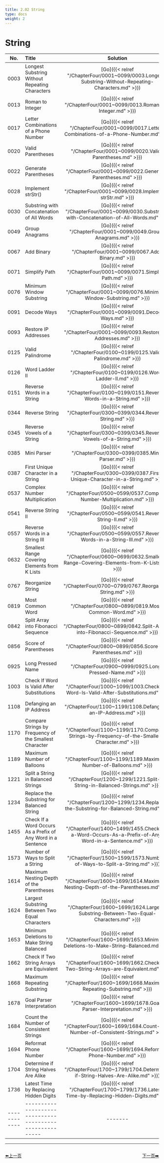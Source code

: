 ```yaml
---
title: 2.02 String
type: docs
weight: 2
---
```


# String


| No.      | Title | Solution | Difficulty | TimeComplexity | SpaceComplexity |Favorite| Acceptance |
|:--------:|:------- | :--------: | :----------: | :----: | :-----: | :-----: |:-----: |
|0003|Longest Substring Without Repeating Characters|[Go]({{< relref "/ChapterFour/0001~0099/0003.Longest-Substring-Without-Repeating-Characters.md" >}})|Medium| O(n)| O(1)|❤️|31.4%|
|0013|Roman to Integer|[Go]({{< relref "/ChapterFour/0001~0099/0013.Roman-to-Integer.md" >}})|Easy||||56.5%|
|0017|Letter Combinations of a Phone Number|[Go]({{< relref "/ChapterFour/0001~0099/0017.Letter-Combinations-of-a-Phone-Number.md" >}})|Medium| O(log n)| O(1)||49.0%|
|0020|Valid Parentheses|[Go]({{< relref "/ChapterFour/0001~0099/0020.Valid-Parentheses.md" >}})|Easy| O(log n)| O(1)||39.9%|
|0022|Generate Parentheses|[Go]({{< relref "/ChapterFour/0001~0099/0022.Generate-Parentheses.md" >}})|Medium| O(log n)| O(1)||65.2%|
|0028|Implement strStr()|[Go]({{< relref "/ChapterFour/0001~0099/0028.Implement-strStr.md" >}})|Easy| O(n)| O(1)||35.2%|
|0030|Substring with Concatenation of All Words|[Go]({{< relref "/ChapterFour/0001~0099/0030.Substring-with-Concatenation-of-All-Words.md" >}})|Hard| O(n)| O(n)|❤️|26.2%|
|0049|Group Anagrams|[Go]({{< relref "/ChapterFour/0001~0099/0049.Group-Anagrams.md" >}})|Medium| O(n log n)| O(n)||59.2%|
|0067|Add Binary|[Go]({{< relref "/ChapterFour/0001~0099/0067.Add-Binary.md" >}})|Easy||||46.9%|
|0071|Simplify Path|[Go]({{< relref "/ChapterFour/0001~0099/0071.Simplify-Path.md" >}})|Medium| O(n)| O(n)||34.7%|
|0076|Minimum Window Substring|[Go]({{< relref "/ChapterFour/0001~0099/0076.Minimum-Window-Substring.md" >}})|Hard| O(n)| O(n)|❤️|35.9%|
|0091|Decode Ways|[Go]({{< relref "/ChapterFour/0001~0099/0091.Decode-Ways.md" >}})|Medium| O(n)| O(n)||26.5%|
|0093|Restore IP Addresses|[Go]({{< relref "/ChapterFour/0001~0099/0093.Restore-IP-Addresses.md" >}})|Medium| O(n)| O(n)|❤️|37.5%|
|0125|Valid Palindrome|[Go]({{< relref "/ChapterFour/0100~0199/0125.Valid-Palindrome.md" >}})|Easy| O(n)| O(1)||38.2%|
|0126|Word Ladder II|[Go]({{< relref "/ChapterFour/0100~0199/0126.Word-Ladder-II.md" >}})|Hard| O(n)| O(n^2)|❤️|23.7%|
|0151|Reverse Words in a String|[Go]({{< relref "/ChapterFour/0100~0199/0151.Reverse-Words-in-a-String.md" >}})|Medium||||23.6%|
|0344|Reverse String|[Go]({{< relref "/ChapterFour/0300~0399/0344.Reverse-String.md" >}})|Easy| O(n)| O(1)||70.3%|
|0345|Reverse Vowels of a String|[Go]({{< relref "/ChapterFour/0300~0399/0345.Reverse-Vowels-of-a-String.md" >}})|Easy| O(n)| O(1)||45.0%|
|0385|Mini Parser|[Go]({{< relref "/ChapterFour/0300~0399/0385.Mini-Parser.md" >}})|Medium||||34.5%|
|0387|First Unique Character in a String|[Go]({{< relref "/ChapterFour/0300~0399/0387.First-Unique-Character-in-a-String.md" >}})|Easy||||53.8%|
|0537|Complex Number Multiplication|[Go]({{< relref "/ChapterFour/0500~0599/0537.Complex-Number-Multiplication.md" >}})|Medium||||68.3%|
|0541|Reverse String II|[Go]({{< relref "/ChapterFour/0500~0599/0541.Reverse-String-II.md" >}})|Easy||||49.1%|
|0557|Reverse Words in a String III|[Go]({{< relref "/ChapterFour/0500~0599/0557.Reverse-Words-in-a-String-III.md" >}})|Easy||||71.8%|
|0632|Smallest Range Covering Elements from K Lists|[Go]({{< relref "/ChapterFour/0600~0699/0632.Smallest-Range-Covering-Elements-from-K-Lists.md" >}})|Hard||||54.2%|
|0767|Reorganize String|[Go]({{< relref "/ChapterFour/0700~0799/0767.Reorganize-String.md" >}})|Medium| O(n log n)| O(log n)  |❤️|50.1%|
|0819|Most Common Word|[Go]({{< relref "/ChapterFour/0800~0899/0819.Most-Common-Word.md" >}})|Easy||||45.5%|
|0842|Split Array into Fibonacci Sequence|[Go]({{< relref "/ChapterFour/0800~0899/0842.Split-Array-into-Fibonacci-Sequence.md" >}})|Medium| O(n^2)| O(1)|❤️|36.9%|
|0856|Score of Parentheses|[Go]({{< relref "/ChapterFour/0800~0899/0856.Score-of-Parentheses.md" >}})|Medium| O(n)| O(n)||62.4%|
|0925|Long Pressed Name|[Go]({{< relref "/ChapterFour/0900~0999/0925.Long-Pressed-Name.md" >}})|Easy| O(n)| O(1)||38.0%|
|1003|Check If Word Is Valid After Substitutions|[Go]({{< relref "/ChapterFour/1000~1099/1003.Check-If-Word-Is-Valid-After-Substitutions.md" >}})|Medium| O(n)| O(1)||56.3%|
|1108|Defanging an IP Address|[Go]({{< relref "/ChapterFour/1100~1199/1108.Defanging-an-IP-Address.md" >}})|Easy||||88.4%|
|1170|Compare Strings by Frequency of the Smallest Character|[Go]({{< relref "/ChapterFour/1100~1199/1170.Compare-Strings-by-Frequency-of-the-Smallest-Character.md" >}})|Medium||||59.6%|
|1189|Maximum Number of Balloons|[Go]({{< relref "/ChapterFour/1100~1199/1189.Maximum-Number-of-Balloons.md" >}})|Easy||||61.7%|
|1221|Split a String in Balanced Strings|[Go]({{< relref "/ChapterFour/1200~1299/1221.Split-a-String-in-Balanced-Strings.md" >}})|Easy||||84.1%|
|1234|Replace the Substring for Balanced String|[Go]({{< relref "/ChapterFour/1200~1299/1234.Replace-the-Substring-for-Balanced-String.md" >}})|Medium||||34.4%|
|1455|Check If a Word Occurs As a Prefix of Any Word in a Sentence|[Go]({{< relref "/ChapterFour/1400~1499/1455.Check-If-a-Word-Occurs-As-a-Prefix-of-Any-Word-in-a-Sentence.md" >}})|Easy||||64.4%|
|1573|Number of Ways to Split a String|[Go]({{< relref "/ChapterFour/1500~1599/1573.Number-of-Ways-to-Split-a-String.md" >}})|Medium||||31.1%|
|1614|Maximum Nesting Depth of the Parentheses|[Go]({{< relref "/ChapterFour/1600~1699/1614.Maximum-Nesting-Depth-of-the-Parentheses.md" >}})|Easy||||83.0%|
|1624|Largest Substring Between Two Equal Characters|[Go]({{< relref "/ChapterFour/1600~1699/1624.Largest-Substring-Between-Two-Equal-Characters.md" >}})|Easy||||58.9%|
|1653|Minimum Deletions to Make String Balanced|[Go]({{< relref "/ChapterFour/1600~1699/1653.Minimum-Deletions-to-Make-String-Balanced.md" >}})|Medium||||50.5%|
|1662|Check If Two String Arrays are Equivalent|[Go]({{< relref "/ChapterFour/1600~1699/1662.Check-If-Two-String-Arrays-are-Equivalent.md" >}})|Easy||||83.2%|
|1668|Maximum Repeating Substring|[Go]({{< relref "/ChapterFour/1600~1699/1668.Maximum-Repeating-Substring.md" >}})|Easy||||38.6%|
|1678|Goal Parser Interpretation|[Go]({{< relref "/ChapterFour/1600~1699/1678.Goal-Parser-Interpretation.md" >}})|Easy||||85.5%|
|1684|Count the Number of Consistent Strings|[Go]({{< relref "/ChapterFour/1600~1699/1684.Count-the-Number-of-Consistent-Strings.md" >}})|Easy||||82.9%|
|1694|Reformat Phone Number|[Go]({{< relref "/ChapterFour/1600~1699/1694.Reformat-Phone-Number.md" >}})|Easy||||66.0%|
|1704|Determine if String Halves Are Alike|[Go]({{< relref "/ChapterFour/1700~1799/1704.Determine-if-String-Halves-Are-Alike.md" >}})|Easy||||77.4%|
|1736|Latest Time by Replacing Hidden Digits|[Go]({{< relref "/ChapterFour/1700~1799/1736.Latest-Time-by-Replacing-Hidden-Digits.md" >}})|Easy||||41.2%|
|------------|-------------------------------------------------------|-------| ----------------| ---------------|-------------|-------------|-------------|


----------------------------------------------
<div style="display: flex;justify-content: space-between;align-items: center;">
<p><a href="https://books.halfrost.com/leetcode/ChapterTwo/Array/">⬅️上一页</a></p>
<p><a href="https://books.halfrost.com/leetcode/ChapterTwo/Two_Pointers/">下一页➡️</a></p>
</div>
